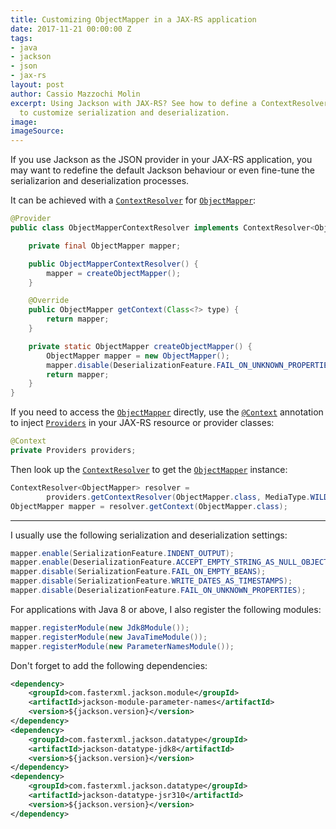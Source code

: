 ```yaml
---
title: Customizing ObjectMapper in a JAX-RS application
date: 2017-11-21 00:00:00 Z
tags:
- java
- jackson
- json
- jax-rs
layout: post
author: Cassio Mazzochi Molin
excerpt: Using Jackson with JAX-RS? See how to define a ContextResolver for ObjectMapper
  to customize serialization and deserialization.
image: 
imageSource: 
---
```


If you use Jackson as the JSON provider in your JAX-RS application, you may want to redefine the default Jackson behaviour or even fine-tune the serializarion and deserialization processes. 

It can be achieved with a [`ContextResolver`][ContextResolver] for [`ObjectMapper`][ObjectMapper]:

```java
@Provider
public class ObjectMapperContextResolver implements ContextResolver<ObjectMapper> {

    private final ObjectMapper mapper;

    public ObjectMapperContextResolver() {
        mapper = createObjectMapper();
    }

    @Override
    public ObjectMapper getContext(Class<?> type) {
        return mapper;
    }

    private static ObjectMapper createObjectMapper() {
        ObjectMapper mapper = new ObjectMapper();
        mapper.disable(DeserializationFeature.FAIL_ON_UNKNOWN_PROPERTIES);
        return mapper;
    }
}
```

If you need to access the [`ObjectMapper`][ObjectMapper] directly, use the [`@Context`][Context] annotation to inject [`Providers`][Providers] in your JAX-RS resource or provider classes:

```java
@Context
private Providers providers;
```

Then look up the [`ContextResolver`][ContextResolver] to get the [`ObjectMapper`][ObjectMapper] instance:

```java
ContextResolver<ObjectMapper> resolver = 
        providers.getContextResolver(ObjectMapper.class, MediaType.WILDCARD_TYPE);
ObjectMapper mapper = resolver.getContext(ObjectMapper.class);
```

---

I usually use the following serialization and deserialization settings:

```java
mapper.enable(SerializationFeature.INDENT_OUTPUT);
mapper.enable(DeserializationFeature.ACCEPT_EMPTY_STRING_AS_NULL_OBJECT);
mapper.disable(SerializationFeature.FAIL_ON_EMPTY_BEANS);
mapper.disable(SerializationFeature.WRITE_DATES_AS_TIMESTAMPS);
mapper.disable(DeserializationFeature.FAIL_ON_UNKNOWN_PROPERTIES);
```

For applications with Java 8 or above, I also register the following modules:

```java
mapper.registerModule(new Jdk8Module());
mapper.registerModule(new JavaTimeModule());
mapper.registerModule(new ParameterNamesModule());
```

Don't forget to add the following dependencies:

```xml
<dependency>
    <groupId>com.fasterxml.jackson.module</groupId>
    <artifactId>jackson-module-parameter-names</artifactId>
    <version>${jackson.version}</version>
</dependency>
<dependency>
    <groupId>com.fasterxml.jackson.datatype</groupId>
    <artifactId>jackson-datatype-jdk8</artifactId>
    <version>${jackson.version}</version>
</dependency>
<dependency>
    <groupId>com.fasterxml.jackson.datatype</groupId>
    <artifactId>jackson-datatype-jsr310</artifactId>
    <version>${jackson.version}</version>
</dependency>
```


  [ObjectMapper]: https://fasterxml.github.io/jackson-databind/javadoc/2.9/com/fasterxml/jackson/databind/ObjectMapper.html
  [Providers]: https://javaee.github.io/javaee-spec/javadocs/javax/ws/rs/ext/Providers.html
  [Context]: https://javaee.github.io/javaee-spec/javadocs/javax/ws/rs/core/Context.html
  [ContextResolver]: https://javaee.github.io/javaee-spec/javadocs/javax/ws/rs/ext/ContextResolver.html
